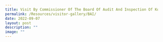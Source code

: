```yaml
---
title: Visit By Commissioner Of The Board Of Audit And Inspection Of Korea (BAI)
permalink: /Resources/visitor-gallery/BAI/
date: 2022-09-07
layout: post
description: ""
image: ""
---
```


